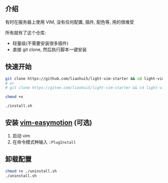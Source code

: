 ## 介绍

有时在服务器上使用 VIM, 没有任何配置, 插件, 配色等, 用的很难受

所有就有了这个仓库:

- 轻量级(不需要安装很多插件)
- 直接 git clone, 然后执行脚本一键安装

## 快速开始

```sh
git clone https://github.com/liaohui5/light-vim-starter && cd light-vim-starter
# or
# git clone https://gitee.com/liaohui5/light-vim-starter && cd light-vim-starter

chmod +x

./install.sh
```

## 安装 [vim-easymotion](https://github.com/easymotion/vim-easymotion) (可选)

1. 启动 vim 
2. 在命令模式种输入 `:PlugInstall`

## 卸载配置

```sh
chmod +x ./uninstall.sh
./uninstall.sh
```
